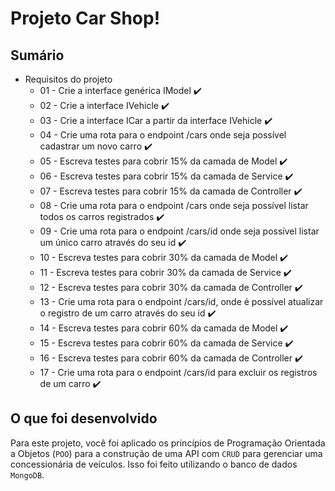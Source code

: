 # Projeto Car Shop!

## Sumário
  - Requisitos do projeto 
    - 01 - Crie a interface genérica IModel	✔️
    - 02 - Crie a interface IVehicle	✔️
    - 03 - Crie a interface ICar a partir da interface IVehicle	✔️
    - 04 - Crie uma rota para o endpoint /cars onde seja possível cadastrar um novo carro	✔️
    - 05 - Escreva testes para cobrir 15% da camada de Model	✔️
    - 06 - Escreva testes para cobrir 15% da camada de Service	✔️
    - 07 - Escreva testes para cobrir 15% da camada de Controller	✔️
    - 08 - Crie uma rota para o endpoint /cars onde seja possível listar todos os carros registrados	✔️
    - 09 - Crie uma rota para o endpoint /cars/id onde seja possível listar um único carro através do seu id	✔️
    - 10 - Escreva testes para cobrir 30% da camada de Model	✔️
    - 11 - Escreva testes para cobrir 30% da camada de Service	✔️
    - 12 - Escreva testes para cobrir 30% da camada de Controller	✔️
    - 13 - Crie uma rota para o endpoint /cars/id, onde é possível atualizar o registro de um carro através do seu id	✔️
    - 14 - Escreva testes para cobrir 60% da camada de Model	✔️
    - 15 - Escreva testes para cobrir 60% da camada de Service	✔️
    - 16 - Escreva testes para cobrir 60% da camada de Controller	✔️
    - 17 - Crie uma rota para o endpoint /cars/id para excluir os registros de um carro	✔️


## O que foi desenvolvido

  Para este projeto, você foi aplicado os princípios de Programação Orientada a Objetos (`POO`) para a construção de uma API com `CRUD` para gerenciar uma concessionária de veículos. Isso foi feito utilizando o banco de dados `MongoDB`.


